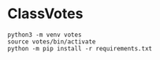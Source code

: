 # ClassVotes

```
python3 -m venv votes
source votes/bin/activate
python -m pip install -r requirements.txt

```